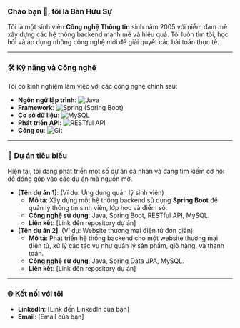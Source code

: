 ### Chào bạn 👋, tôi là Bàn Hữu Sự

Tôi là một sinh viên **Công nghệ Thông tin** sinh năm 2005 với niềm đam mê xây dựng các hệ thống backend mạnh mẽ và hiệu quả. Tôi luôn tìm tòi, học hỏi và áp dụng những công nghệ mới để giải quyết các bài toán thực tế.

---

### 🛠️ Kỹ năng và Công nghệ

Tôi có kinh nghiệm làm việc với các công nghệ chính sau:

* **Ngôn ngữ lập trình**: ![Java](https://img.shields.io/badge/Java-007396?style=for-the-badge&logo=java&logoColor=white)
* **Framework**: ![Spring](https://img.shields.io/badge/Spring-6DB33F?style=for-the-badge&logo=spring&logoColor=white) (Spring Boot)
* **Cơ sở dữ liệu**: ![MySQL](https://img.shields.io/badge/MySQL-4479A1?style=for-the-badge&logo=mysql&logoColor=white)
* **Phát triển API**: ![RESTful API](https://img.shields.io/badge/RESTful-000000?style=for-the-badge)
* **Công cụ**: ![Git](https://img.shields.io/badge/Git-F05032?style=for-the-badge&logo=git&logoColor=white)

---

### 🚀 Dự án tiêu biểu

Hiện tại, tôi đang phát triển một số dự án cá nhân và đang tìm kiếm cơ hội để đóng góp vào các dự án mã nguồn mở.

* **[Tên dự án 1]**: (Ví dụ: Ứng dụng quản lý sinh viên)
    * **Mô tả**: Xây dựng một hệ thống backend sử dụng **Spring Boot** để quản lý thông tin sinh viên, lớp học và điểm số.
    * **Công nghệ sử dụng**: Java, Spring Boot, RESTful API, MySQL.
    * **Liên kết**: [Link đến repository dự án]
* **[Tên dự án 2]**: (Ví dụ: Website thương mại điện tử đơn giản)
    * **Mô tả**: Phát triển hệ thống backend cho một website thương mại điện tử, xử lý các tác vụ như quản lý sản phẩm, giỏ hàng, và thanh toán.
    * **Công nghệ sử dụng**: Java, Spring Data JPA, MySQL.
    * **Liên kết**: [Link đến repository dự án]

---

### 🌐 Kết nối với tôi

* **LinkedIn**: [Link đến LinkedIn của bạn]
* **Email**: [Email của bạn]
